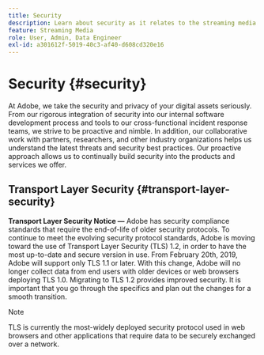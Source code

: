 ```yaml
---
title: Security
description: Learn about security as it relates to the streaming media services
feature: Streaming Media
role: User, Admin, Data Engineer
exl-id: a301612f-5019-40c3-af40-d608cd320e16
---
```

# Security {#security}

At Adobe, we take the security and privacy of your digital assets seriously. From our rigorous integration of security into our internal software development process and tools to our cross-functional incident response teams, we strive to be proactive and nimble. In addition, our collaborative work with partners, researchers, and other industry organizations helps us understand the latest threats and security best practices. Our proactive approach allows us to continually build security into the products and services we offer.


## Transport Layer Security {#transport-layer-security}

**Transport Layer Security Notice —** Adobe has security compliance standards that require the end-of-life of older security protocols. To continue to meet the evolving security protocol standards, Adobe is moving toward the use of Transport Layer Security (TLS) 1.2, in order to have the most up-to-date and secure version in use. From February 20th, 2019, Adobe will support only TLS 1.1 or later. With this change, Adobe will no longer collect data from end users with older devices or web browsers deploying TLS 1.0. Migrating to TLS 1.2 provides improved security. It is important that you go through the specifics and plan out the changes for a smooth transition.

>[!NOTE]
>
>TLS is currently the most-widely deployed security protocol used in web browsers and other applications that require data to be securely exchanged over a network.
